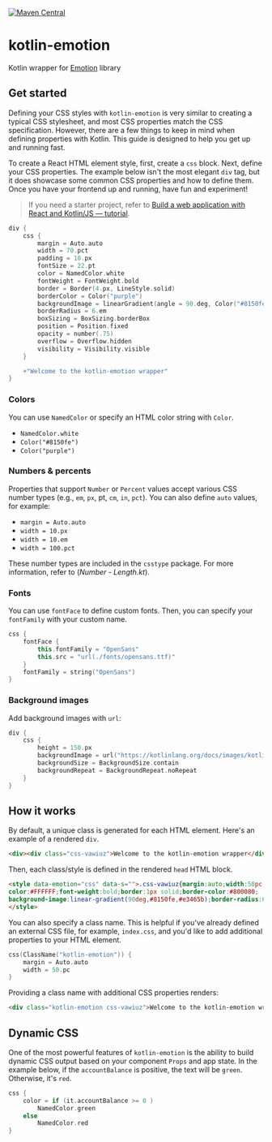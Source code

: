 [![Maven Central](https://img.shields.io/maven-central/v/org.jetbrains.kotlin-wrappers/kotlin-emotion)](https://mvnrepository.com/artifact/org.jetbrains.kotlin-wrappers/kotlin-emotion)

# kotlin-emotion

Kotlin wrapper for [Emotion](https://emotion.sh/) library

## Get started

Defining your CSS styles with `kotlin-emotion` is very similar to creating a typical CSS stylesheet, and
most CSS properties match the CSS specification. However, there are a few things to keep in mind when defining properties
with Kotlin. This guide is designed to help you get up and running fast.

To create a React HTML element style, first, create a `css` block. Next, define your CSS properties. The
example below isn't the most elegant `div` tag, but it does showcase some common CSS properties and how to define
them. Once you have your frontend up and running, have fun and experiment!

> If you need a starter project, refer to
> [Build a web application with React and Kotlin/JS — tutorial](https://kotlinlang.org/docs/js-react.html).

```kotlin
div {
    css {
        margin = Auto.auto
        width = 70.pct
        padding = 10.px
        fontSize = 22.pt
        color = NamedColor.white
        fontWeight = FontWeight.bold
        border = Border(4.px, LineStyle.solid)
        borderColor = Color("purple")
        backgroundImage = linearGradient(angle = 90.deg, Color("#8150fe"), Color("#e3465b"))
        borderRadius = 6.em
        boxSizing = BoxSizing.borderBox
        position = Position.fixed
        opacity = number(.75)
        overflow = Overflow.hidden
        visibility = Visibility.visible
    }

    +"Welcome to the kotlin-emotion wrapper"
}
```

### Colors

You can use `NamedColor` or specify an HTML color string with `Color`.

* `NamedColor.white`
* `Color("#8150fe")`
* `Color("purple")`

### Numbers & percents

Properties that support `Number` or `Percent` values accept various CSS number types (e.g., `em`, `px`, pt, `cm`, `in`, `pct`).
You can also define `auto` values, for example:

* `margin = Auto.auto`
* `width = 10.px`
* `width = 10.em`
* `width = 100.pct`

These number types are included in the `csstype` package. For more information, refer to (_Number - Length.kt_).

### Fonts

You can use `fontFace` to define custom fonts. Then, you can specify your `fontFamily` with your custom name.

```kotlin
css {
    fontFace {
        this.fontFamily = "OpenSans"
        this.src = "url(./fonts/opensans.ttf)"
    }
    fontFamily = string("OpenSans")
}
```

### Background images

Add background images with `url`:

```kotlin
div {
    css {
        height = 150.px
        backgroundImage = url("https://kotlinlang.org/docs/images/kotlin-logo.png")
        backgroundSize = BackgroundSize.contain
        backgroundRepeat = BackgroundRepeat.noRepeat
    }
}
```

## How it works

By default, a unique class is generated for each HTML element. Here's an example of a rendered `div`.

```html
<div><div class="css-vawiuz">Welcome to the kotlin-emotion wrapper</div></div>
```

Then, each class/style is defined in the rendered `head` HTML block.

```html
<style data-emotion="css" data-s="">.css-vawiuz{margin:auto;width:50pc;padding:10px;font-size:22pt;
color:#FFFFFF;font-weight:bold;border:1px solid;border-color:#800080;
background-image:linear-gradient(90deg,#8150fe,#e3465b);border-radius:6em;}
</style>
```

You can also specify a class name. This is helpful if you've already defined an external CSS file,
for example, `index.css`, and you'd like to add additional properties to your HTML element.

```kotlin
css(ClassName("kotlin-emotion")) {
    margin = Auto.auto
    width = 50.pc
}
```

Providing a class name with additional CSS properties renders:

```html
<div class="kotlin-emotion css-vawiuz">Welcome to the kotlin-emotion wrapper</div>
```

## Dynamic CSS

One of the most powerful features of `kotlin-emotion` is the ability to build dynamic CSS output based
on your component `Props` and app state. In the example below, if the `accountBalance` is positive, the
text will be `green`. Otherwise, it's `red`.

```kotlin
css {
    color = if (it.accountBalance >= 0 )
        NamedColor.green
    else
        NamedColor.red
}
```

